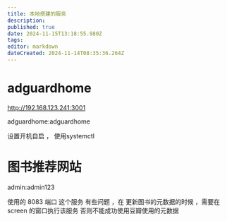 ```yaml
---
title: 本地搭建的服务
description: 
published: true
date: 2024-11-15T13:18:55.980Z
tags: 
editor: markdown
dateCreated: 2024-11-14T08:35:36.264Z
---
```


# adguardhome 


http://192.168.123.241:3001

adguardhome:adguardhome

设置开机自启 ， 使用systemctl 

# 图书推荐网站

admin:admin123


使用的 8083 端口 
这个服务 有些问题 ，在 更新图书的元数据的时候 ，需要在screen 的窗口执行该服务 
否则不能成功使用豆瓣使用的元数据 